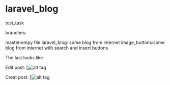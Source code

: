 # laravel_blog
test_task

branches:

master:empy file
laravel_blog: some blog from internet
image_buttons:some blog from internet with search and insert buttons

The last looks like

Edit post:
[![alt tag](http://www.jpeghost.ru/i239184nh][IMG]http://s1.jpeghost.ru/i2/000/239/p/i239184nh.jpg)

Creat post:
[![alt tag](http://www.jpeghost.ru/i239185zv][IMG]http://s1.jpeghost.ru/i2/000/239/p/i239185zv.jpg)
